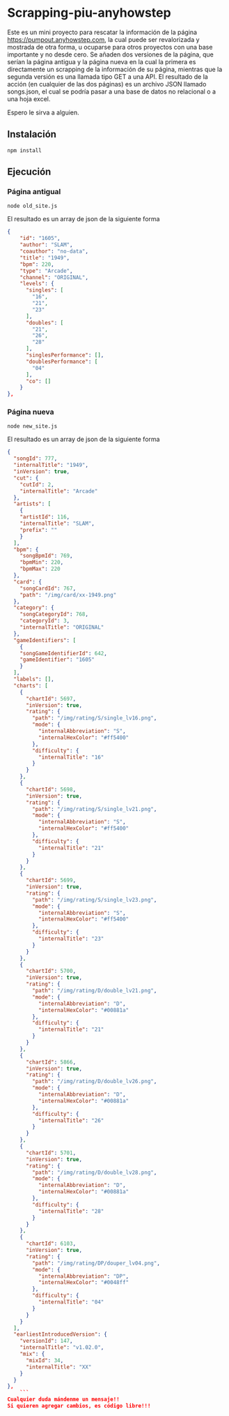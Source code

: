 # Scrapping-piu-anyhowstep
Este es un mini proyecto para rescatar la información de la página https://pumpout.anyhowstep.com, la cual puede ser revalorizada y mostrada de otra forma, u ocuparse para otros proyectos con una base importante y no desde cero.
Se añaden dos versiones de la página, que serían la página antigua y la página nueva en la cual la primera es directamente un scrapping de la información de su página, mientras que la segunda versión es una llamada tipo GET a una API.
El resultado de la acción (en cualquier de las dos páginas) es un archivo JSON llamado songs.json, el cual se podría pasar a una base de datos no relacional o a una hoja excel.

Espero le sirva a alguien.

## Instalación

``npm install``

## Ejecución
### Página antigual
``node old_site.js``


El resultado es un array de json de la siguiente forma 

```json
{
    "id": "1605",
    "author": "SLAM",
    "coauthor": "no-data",
    "title": "1949",
    "bpm": 220,
    "type": "Arcade",
    "channel": "ORIGINAL",
    "levels": {
      "singles": [
        "16",
        "21",
        "23"
      ],
      "doubles": [
        "21",
        "26",
        "28"
      ],
      "singlesPerformance": [],
      "doublesPerformance": [
        "04"
      ],
      "co": []
    }
},
```
### Página nueva
``node new_site.js``

El resultado es un array de json de la siguiente forma 
```json
{
  "songId": 777,
  "internalTitle": "1949",
  "inVersion": true,
  "cut": {
    "cutId": 2,
    "internalTitle": "Arcade"
  },
  "artists": [
    {
    "artistId": 116,
    "internalTitle": "SLAM",
    "prefix": ""
    }
  ],
  "bpm": {
    "songBpmId": 769,
    "bpmMin": 220,
    "bpmMax": 220
  },
  "card": {
    "songCardId": 767,
    "path": "/img/card/xx-1949.png"
  },
  "category": {
    "songCategoryId": 768,
    "categoryId": 3,
    "internalTitle": "ORIGINAL"
  },
  "gameIdentifiers": [
    {
    "songGameIdentifierId": 642,
    "gameIdentifier": "1605"
    }
  ],
  "labels": [],
  "charts": [
    {
      "chartId": 5697,
      "inVersion": true,
      "rating": {
        "path": "/img/rating/S/single_lv16.png",
        "mode": {
          "internalAbbreviation": "S",
          "internalHexColor": "#ff5400"
        },
        "difficulty": {
          "internalTitle": "16"
        }
      }
    },
    {
      "chartId": 5698,
      "inVersion": true,
      "rating": {
        "path": "/img/rating/S/single_lv21.png",
        "mode": {
          "internalAbbreviation": "S",
          "internalHexColor": "#ff5400"
        },
        "difficulty": {
          "internalTitle": "21"
        }
      }
    },
    {
      "chartId": 5699,
      "inVersion": true,
      "rating": {
        "path": "/img/rating/S/single_lv23.png",
        "mode": {
          "internalAbbreviation": "S",
          "internalHexColor": "#ff5400"
        },
        "difficulty": {
          "internalTitle": "23"
        }
      }
    },
    {
      "chartId": 5700,
      "inVersion": true,
      "rating": {
        "path": "/img/rating/D/double_lv21.png",
        "mode": {
          "internalAbbreviation": "D",
          "internalHexColor": "#00881a"
        },
        "difficulty": {
          "internalTitle": "21"
        }
      }
    },
    {
      "chartId": 5866,
      "inVersion": true,
      "rating": {
        "path": "/img/rating/D/double_lv26.png",
        "mode": {
          "internalAbbreviation": "D",
          "internalHexColor": "#00881a"
        },
        "difficulty": {
          "internalTitle": "26"
        }
      }
    },
    {
      "chartId": 5701,
      "inVersion": true,
      "rating": {
        "path": "/img/rating/D/double_lv28.png",
        "mode": {
          "internalAbbreviation": "D",
          "internalHexColor": "#00881a"
        },
        "difficulty": {
          "internalTitle": "28"
        }
      }
    },
    {
      "chartId": 6103,
      "inVersion": true,
      "rating": {
        "path": "/img/rating/DP/douper_lv04.png",
        "mode": {
          "internalAbbreviation": "DP",
          "internalHexColor": "#0048ff"
        },
        "difficulty": {
          "internalTitle": "04"
        }
      }
    }
  ],
  "earliestIntroducedVersion": {
    "versionId": 147,
    "internalTitle": "v1.02.0",
    "mix": {
      "mixId": 34,
      "internalTitle": "XX"
    }
  }
},
    ```
Cualquier duda mándenme un mensaje!!
Si quieren agregar cambios, es código libre!!!
